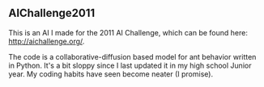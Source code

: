 ## AIChallenge2011

This is an AI I made for the 2011 AI Challenge, which can be found here: http://aichallenge.org/.

The code is a collaborative-diffusion based model for ant behavior written in Python. It's a bit sloppy since I last updated it in my high school Junior year. My coding habits have seen become neater (I promise).